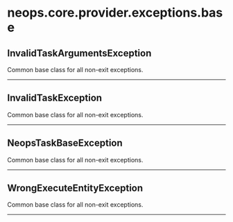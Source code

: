 # neops.core.provider.exceptions.base
## InvalidTaskArgumentsException
Common base class for all non-exit exceptions.

----------
## InvalidTaskException
Common base class for all non-exit exceptions.

----------
## NeopsTaskBaseException
Common base class for all non-exit exceptions.

----------
## WrongExecuteEntityException
Common base class for all non-exit exceptions.

----------